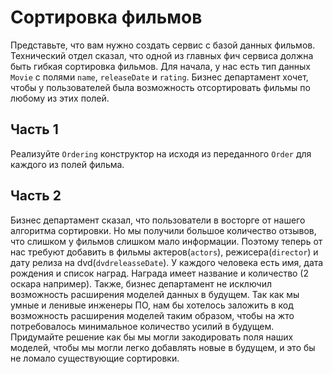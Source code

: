 # Сортировка фильмов
Представьте, что вам нужно создать сервис с базой данных фильмов. Технический отдел сказал, что одной из главных фич сервиса должна быть гибкая сортировка фильмов. Для начала, у нас есть тип данных `Movie` с полями `name`, `releaseDate` и `rating`.
Бизнес департамент хочет, чтобы у пользователей была возможность отсортировать фильмы по любому из этих полей.
## Часть 1
Реализуйте `Ordering` конструктор на исходя из переданного `Order` для каждого из полей фильма.
## Часть 2
Бизнес департамент сказал, что пользователи в восторге от нашего алгоритма сортировки.
Но мы получили большое количество отзывов, что слишком у фильмов слишком мало информации.
Поэтому теперь от нас требуют добавить в фильмы актеров(`actors`), режисера(`director`) и дату релиза на dvd(`dvdreleasseDate`). У каждого человека есть имя, дата рождения и список наград. Награда имеет название и количество (2 оскара например).
Также, бизнес департамент не исключил возможность расширения моделей данных в будущем.
Так как мы умные и ленивые инженеры ПО, нам бы хотелось заложить в код возможность расширения моделей таким образом, чтобы на жто потребовалось минимальное количество усилий в будущем.
Придумайте решение как бы мы могли закодировать поля наших моделей, чтобы мы могли легко добавлять новые в будущем, и это бы не ломало существующие сортировки.
